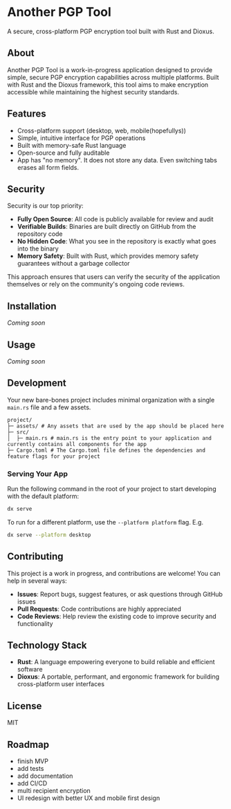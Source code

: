 # Another PGP Tool

A secure, cross-platform PGP encryption tool built with Rust and Dioxus.

## About

Another PGP Tool is a work-in-progress application designed to provide simple, secure PGP encryption capabilities across multiple platforms. Built with Rust and the Dioxus framework, this tool aims to make encryption accessible while maintaining the highest security standards.

## Features

- Cross-platform support (desktop, web, mobile(hopefullys))
- Simple, intuitive interface for PGP operations
- Built with memory-safe Rust language
- Open-source and fully auditable
- App has "no memory". It does not store any data. Even switching tabs erases all form fields.

## Security

Security is our top priority:

- **Fully Open Source**: All code is publicly available for review and audit
- **Verifiable Builds**: Binaries are built directly on GitHub from the repository code
- **No Hidden Code**: What you see in the repository is exactly what goes into the binary
- **Memory Safety**: Built with Rust, which provides memory safety guarantees without a garbage collector

This approach ensures that users can verify the security of the application themselves or rely on the community's ongoing code reviews.

## Installation

*Coming soon*

## Usage

*Coming soon*

## Development

Your new bare-bones project includes minimal organization with a single `main.rs` file and a few assets.

```
project/
├─ assets/ # Any assets that are used by the app should be placed here
├─ src/
│  ├─ main.rs # main.rs is the entry point to your application and currently contains all components for the app
├─ Cargo.toml # The Cargo.toml file defines the dependencies and feature flags for your project
```

### Serving Your App

Run the following command in the root of your project to start developing with the default platform:

```bash
dx serve
```

To run for a different platform, use the `--platform platform` flag. E.g.
```bash
dx serve --platform desktop
```

## Contributing

This project is a work in progress, and contributions are welcome! You can help in several ways:

- **Issues**: Report bugs, suggest features, or ask questions through GitHub issues
- **Pull Requests**: Code contributions are highly appreciated
- **Code Reviews**: Help review the existing code to improve security and functionality

## Technology Stack

- **Rust**: A language empowering everyone to build reliable and efficient software
- **Dioxus**: A portable, performant, and ergonomic framework for building cross-platform user interfaces

## License

MIT

## Roadmap

- finish MVP
- add tests
- add documentation
- add CI/CD
- multi recipient encryption
- UI redesign with better UX and mobile first design
